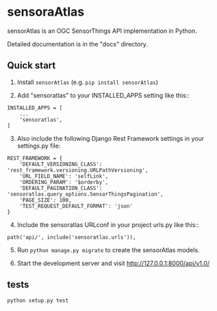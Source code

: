 # sensoraAtlas

sensorAtlas is an OGC SensorThings API implementation in Python.

Detailed documentation is in the "docs" directory.

## Quick start



1. Install `sensorAtlas` (e.g. `pip install sensorAtlas`)

2. Add "sensoratlas" to your INSTALLED_APPS setting like this::

```buildoutcfg
INSTALLED_APPS = [
    ...
    'sensoratlas',
]
```

3. Also include the following Django Rest Framework settings in your settings.py file:

```buildoutcfg
REST_FRAMEWORK = {
    'DEFAULT_VERSIONING_CLASS': 'rest_framework.versioning.URLPathVersioning',
    'URL_FIELD_NAME': 'selfLink',
    'ORDERING_PARAM': '$orderby',
    'DEFAULT_PAGINATION_CLASS': 'sensoratlas.query_options.SensorThingsPagination',
    'PAGE_SIZE': 100,
    'TEST_REQUEST_DEFAULT_FORMAT': 'json'
}
```

4. Include the sensoratlas URLconf in your project urls.py like this::

```buildoutcfg
path('api/', include('sensoratlas.urls')),
```

5. Run `python manage.py migrate` to create the sensorAtlas models.

6. Start the development server and visit http://127.0.0.1:8000/api/v1.0/


## tests

`python setup.py test`